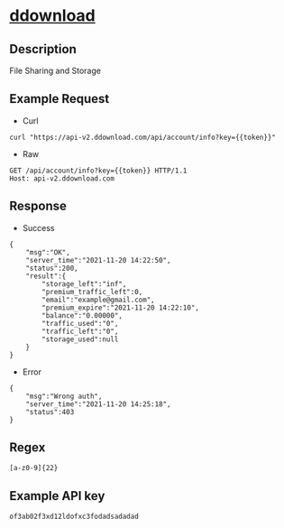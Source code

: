 # [ddownload](https://ddownload.com/api)

## __Description__
File Sharing and Storage

## __Example Request__
* Curl
```
curl "https://api-v2.ddownload.com/api/account/info?key={{token}}"
```

* Raw
```
GET /api/account/info?key={{token}} HTTP/1.1
Host: api-v2.ddownload.com
```

## __Response__
* Success
```
{
    "msg":"OK",
    "server_time":"2021-11-20 14:22:50",
    "status":200,
    "result":{
        "storage_left":"inf",
        "premium_traffic_left":0,
        "email":"example@gmail.com",
        "premium_expire":"2021-11-20 14:22:10",
        "balance":"0.00000",
        "traffic_used":"0",
        "traffic_left":"0",
        "storage_used":null
    }
}
```
* Error
```
{
    "msg":"Wrong auth",
    "server_time":"2021-11-20 14:25:18",
    "status":403
}
```

## __Regex__
```
[a-z0-9]{22}
```

## __Example API key__
```
of3ab02f3xd12ldofxc3fodadsadadad
```